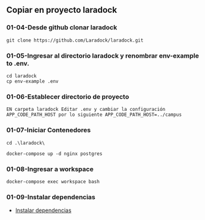 ##  Copiar en proyecto laradock

###	01-04-Desde github clonar laradock

	git clone https://github.com/Laradock/laradock.git
   
###	01-05-Ingresar al directorio laradock y renombrar env-example to .env.

	cd laradock
	cp env-example .env
 
###	01-06-Establecer directorio de proyecto

	EN carpeta laradock Editar .env y cambiar la configuración APP_CODE_PATH_HOST por lo siguiente APP_CODE_PATH_HOST=../campus
	
###	01-07-Iniciar Contenedores

	cd .\laradock\

	docker-compose up -d nginx postgres

###	01-08-Ingresar a workspace

	docker-compose exec workspace bash	 
 
###	01-09-Instalar dependencias

- [Instalar dependencias](documentation/artisancommands.md)
